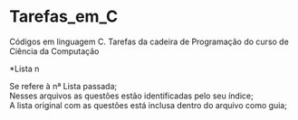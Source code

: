 # Tarefas_em_C
Códigos em linguagem C. Tarefas da cadeira de Programação do curso de Ciência da Computação

*Lista n                                                       

Se refere à nª Lista passada;                                                                                                                                                       
Nesses arquivos as questões estão identificadas pelo seu índice;                                                                                                                   
A lista original com as questões está inclusa dentro do arquivo como guia;


          
       
